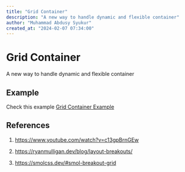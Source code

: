 ```yaml
---
title: "Grid Container"
description: "A new way to handle dynamic and flexible container"
author: "Muhammad Abdusy Syukur"
created_at: "2024-02-07 07:34:00"
---
```


# Grid Container

A new way to handle dynamic and flexible container

## Example

Check this example [Grid Container Example](/examples/grid-container)

## References

1. https://www.youtube.com/watch?v=c13gpBrnGEw

2. https://ryanmulligan.dev/blog/layout-breakouts/

3. https://smolcss.dev/#smol-breakout-grid
